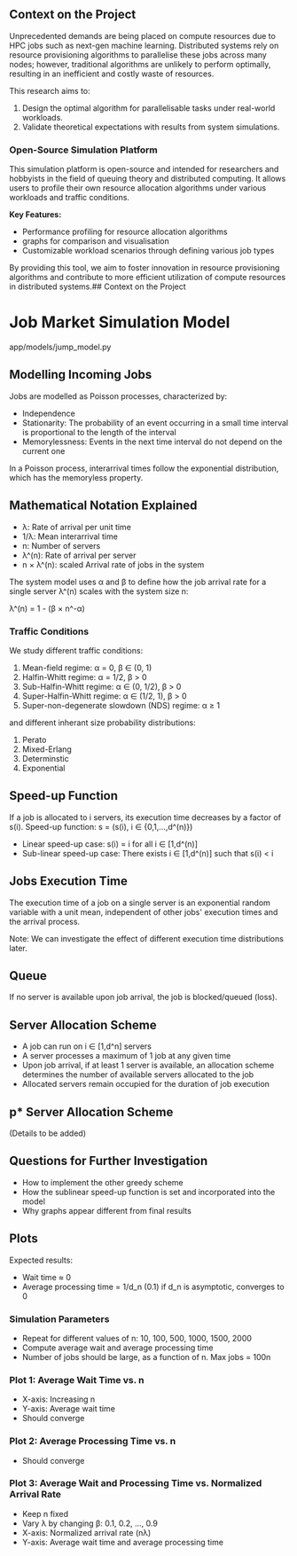 ## Context on the Project

Unprecedented demands are being placed on compute resources due to HPC jobs such as next-gen machine learning. Distributed systems rely on resource provisioning algorithms to parallelise these jobs across many nodes; however, traditional algorithms are unlikely to perform optimally, resulting in an inefficient and costly waste of resources.

This research aims to:

1. Design the optimal algorithm for parallelisable tasks under real-world workloads.
2. Validate theoretical expectations with results from system simulations.

### Open-Source Simulation Platform

This simulation platform is open-source and intended for researchers and hobbyists in the field of queuing theory and distributed computing. It allows users to profile their own resource allocation algorithms under various workloads and traffic conditions.

**Key Features:**
- Performance profiling for resource allocation algorithms
- graphs for comparison and visualisation
- Customizable workload scenarios through defining various job types

By providing this tool, we aim to foster innovation in resource provisioning algorithms and contribute to more efficient utilization of compute resources in distributed systems.## Context on the Project

# Job Market Simulation Model
app/models/jump_model.py



## Modelling Incoming Jobs

Jobs are modelled as Poisson processes, characterized by:

- Independence
- Stationarity: The probability of an event occurring in a small time interval is proportional to the length of the interval
- Memorylessness: Events in the next time interval do not depend on the current one

In a Poisson process, interarrival times follow the exponential distribution, which has the memoryless property.

## Mathematical Notation Explained

- λ: Rate of arrival per unit time
- 1/λ: Mean interarrival time
- n: Number of servers
- λ^(n): Rate of arrival per server
- n × λ^(n): scaled Arrival rate of jobs in the system

The system model uses α and β to define how the job arrival rate for a single server λ^(n) scales with the system size n:

λ^(n) = 1 - (β × n^-α)

### Traffic Conditions

We study different traffic conditions:

1. Mean-field regime: α = 0, β ∈ (0, 1)
2. Halfin-Whitt regime: α = 1/2, β > 0
3. Sub-Halfin-Whitt regime: α ∈ (0, 1/2), β > 0
4. Super-Halfin-Whitt regime: α ∈ (1/2, 1), β > 0
5. Super-non-degenerate slowdown (NDS) regime: α ≥ 1

and different inherant size probability distributions:
1. Perato
2. Mixed-Erlang
3. Determinstic
4. Exponential

## Speed-up Function

If a job is allocated to i servers, its execution time decreases by a factor of s(i).
Speed-up function: s = (s(i), i ∈ {0,1,...,d^(n)})

- Linear speed-up case: s(i) = i for all i ∈ [1,d^(n)]
- Sub-linear speed-up case: There exists i ∈ [1,d^(n)] such that s(i) < i

## Jobs Execution Time

The execution time of a job on a single server is an exponential random variable with a unit mean, independent of other jobs' execution times and the arrival process.

Note: We can investigate the effect of different execution time distributions later.

## Queue

If no server is available upon job arrival, the job is blocked/queued (loss).

## Server Allocation Scheme

- A job can run on i ∈ [1,d^n] servers
- A server processes a maximum of 1 job at any given time
- Upon job arrival, if at least 1 server is available, an allocation scheme determines the number of available servers allocated to the job
- Allocated servers remain occupied for the duration of job execution

## p\* Server Allocation Scheme

(Details to be added)

## Questions for Further Investigation

- How to implement the other greedy scheme
- How the sublinear speed-up function is set and incorporated into the model
- Why graphs appear different from final results

## Plots

Expected results:

- Wait time ≈ 0
- Average processing time = 1/d_n (0.1) if d_n is asymptotic, converges to 0

### Simulation Parameters

- Repeat for different values of n: 10, 100, 500, 1000, 1500, 2000
- Compute average wait and average processing time
- Number of jobs should be large, as a function of n. Max jobs = 100n

### Plot 1: Average Wait Time vs. n

- X-axis: Increasing n
- Y-axis: Average wait time
- Should converge

### Plot 2: Average Processing Time vs. n

- Should converge

### Plot 3: Average Wait and Processing Time vs. Normalized Arrival Rate

- Keep n fixed
- Vary λ by changing β: 0.1, 0.2, ..., 0.9
- X-axis: Normalized arrival rate (nλ)
- Y-axis: Average wait time and average processing time
